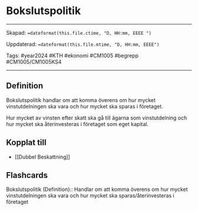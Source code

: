 # Bokslutspolitik

---

Skapad: `=dateformat(this.file.ctime, "D, HH:mm, EEEE ")`

Uppdaterad: `=dateformat(this.file.mtime, "D, HH:mm, EEEE")`

Tags: #year2024 #KTH #ekonomi #CM1005 #begrepp #CM1005/CM1005KS4

---

## Definition

Bokslutspolitik handlar om att komma överens om hur mycket vinstutdelningen ska vara och hur mycket ska sparas i företaget.

Hur mycket av vinsten efter skatt ska gå till ägarna som vinstutdelning och hur mycket ska återinvesteras i företaget som eget kapital.

## Kopplat till

- [[Dubbel Beskattning]]

## Flashcards

Bokslutspolitik (Definition):: Handlar om att komma överens om hur mycket vinstutdelningen ska vara och hur mycket ska sparas/återinvesteras i företaget
<!--SR:!2024-03-16,12,270!2024-03-21,16,292-->
